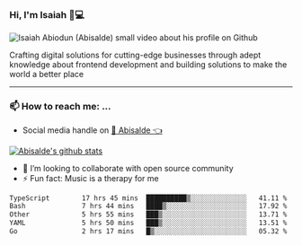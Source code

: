 ### Hi, I'm Isaiah 🌻💻

<img src="https://res.cloudinary.com/abisalde/image/upload/c_scale,h_311,w_816/v1616039512/Abisalde_github.gif" alt="Isaiah Abiodun (Abisalde) small video about his profile on Github">

Crafting digital solutions for cutting-edge businesses through adept knowledge about frontend development and building solutions to make the world a better place
<hr>

### 📫 How to reach me: ...
- Social media handle on <a href="https://twitter.com/abisalde">🔔  Abisalde   👈</a>


[![Abisalde's github stats](https://github-readme-stats.vercel.app/api?username=abisalde)](https://github.com/abisalde/github-readme-stats)

- 👯 I’m looking to collaborate with open source community
- ⚡ Fun fact: Music is a therapy for me


<!--
**abisalde/Abisalde** is a ✨ _special_ ✨ repository because its `README.md` (this file) appears on your GitHub profile.

Here are some ideas to get you started:


- 👯 I’m looking to collaborate with open source community
- 🤔 I’m looking for help with ...
- 💬 Ask me about ...
- 📫 How to reach me: ...
- 😄 Pronouns: ...
- ⚡ Fun fact: ...
-->

<!--START_SECTION:waka-->

```txt
TypeScript        17 hrs 45 mins  ██████████▒░░░░░░░░░░░░░░   41.11 %
Bash              7 hrs 44 mins   ████▒░░░░░░░░░░░░░░░░░░░░   17.92 %
Other             5 hrs 55 mins   ███▒░░░░░░░░░░░░░░░░░░░░░   13.71 %
YAML              5 hrs 50 mins   ███▒░░░░░░░░░░░░░░░░░░░░░   13.51 %
Go                2 hrs 17 mins   █▒░░░░░░░░░░░░░░░░░░░░░░░   05.32 %
```

<!--END_SECTION:waka-->

